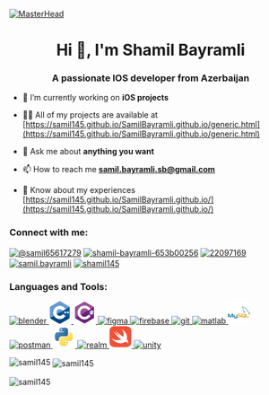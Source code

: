 [![MasterHead](https://whileweb.com/wp-content/uploads/2023/10/5809368-1.png)](https://samil145.io)
<h1 align="center">Hi 👋, I'm Shamil Bayramli</h1>
<h3 align="center">A passionate IOS developer from Azerbaijan</h3>

- 🔭 I’m currently working on **iOS projects**

- 👨‍💻 All of my projects are available at [https://samil145.github.io/SamilBayramli.github.io/generic.html](https://samil145.github.io/SamilBayramli.github.io/generic.html)

- 💬 Ask me about **anything you want**

- 📫 How to reach me **samil.bayramli.sb@gmail.com**

- 📄 Know about my experiences [https://samil145.github.io/SamilBayramli.github.io/](https://samil145.github.io/SamilBayramli.github.io/)


<h3 align="left">Connect with me:</h3>
<p align="left">
<a href="https://twitter.com/@samil65617279" target="blank"><img align="center" src="https://raw.githubusercontent.com/rahuldkjain/github-profile-readme-generator/master/src/images/icons/Social/twitter.svg" alt="@samil65617279" height="30" width="40" /></a>
<a href="https://linkedin.com/in/shamil-bayramli-653b00256" target="blank"><img align="center" src="https://raw.githubusercontent.com/rahuldkjain/github-profile-readme-generator/master/src/images/icons/Social/linked-in-alt.svg" alt="shamil-bayramli-653b00256" height="30" width="40" /></a>
<a href="https://stackoverflow.com/users/22097169" target="blank"><img align="center" src="https://raw.githubusercontent.com/rahuldkjain/github-profile-readme-generator/master/src/images/icons/Social/stack-overflow.svg" alt="22097169" height="30" width="40" /></a>
<a href="https://instagram.com/samil.bayramli" target="blank"><img align="center" src="https://raw.githubusercontent.com/rahuldkjain/github-profile-readme-generator/master/src/images/icons/Social/instagram.svg" alt="samil.bayramli" height="30" width="40" /></a>
<a href="https://www.leetcode.com/shamil145" target="blank"><img align="center" src="https://raw.githubusercontent.com/rahuldkjain/github-profile-readme-generator/master/src/images/icons/Social/leet-code.svg" alt="shamil145" height="30" width="40" /></a>
</p>

<h3 align="left">Languages and Tools:</h3>
<p align="left"> <a href="https://www.blender.org/" target="_blank" rel="noreferrer"> <img src="https://download.blender.org/branding/community/blender_community_badge_white.svg" alt="blender" width="40" height="40"/> </a> <a href="https://www.w3schools.com/cpp/" target="_blank" rel="noreferrer"> <img src="https://raw.githubusercontent.com/devicons/devicon/master/icons/cplusplus/cplusplus-original.svg" alt="cplusplus" width="40" height="40"/> </a> <a href="https://www.w3schools.com/cs/" target="_blank" rel="noreferrer"> <img src="https://raw.githubusercontent.com/devicons/devicon/master/icons/csharp/csharp-original.svg" alt="csharp" width="40" height="40"/> </a> <a href="https://www.figma.com/" target="_blank" rel="noreferrer"> <img src="https://www.vectorlogo.zone/logos/figma/figma-icon.svg" alt="figma" width="40" height="40"/> </a> <a href="https://firebase.google.com/" target="_blank" rel="noreferrer"> <img src="https://www.vectorlogo.zone/logos/firebase/firebase-icon.svg" alt="firebase" width="40" height="40"/> </a> <a href="https://git-scm.com/" target="_blank" rel="noreferrer"> <img src="https://www.vectorlogo.zone/logos/git-scm/git-scm-icon.svg" alt="git" width="40" height="40"/> </a> <a href="https://www.mathworks.com/" target="_blank" rel="noreferrer"> <img src="https://upload.wikimedia.org/wikipedia/commons/2/21/Matlab_Logo.png" alt="matlab" width="40" height="40"/> </a> <a href="https://www.mysql.com/" target="_blank" rel="noreferrer"> <img src="https://raw.githubusercontent.com/devicons/devicon/master/icons/mysql/mysql-original-wordmark.svg" alt="mysql" width="40" height="40"/> </a> <a href="https://postman.com" target="_blank" rel="noreferrer"> <img src="https://www.vectorlogo.zone/logos/getpostman/getpostman-icon.svg" alt="postman" width="40" height="40"/> </a> <a href="https://www.python.org" target="_blank" rel="noreferrer"> <img src="https://raw.githubusercontent.com/devicons/devicon/master/icons/python/python-original.svg" alt="python" width="40" height="40"/> </a> <a href="https://realm.io/" target="_blank" rel="noreferrer"> <img src="https://raw.githubusercontent.com/bestofjs/bestofjs-webui/8665e8c267a0215f3159df28b33c365198101df5/public/logos/realm.svg" alt="realm" width="40" height="40"/> </a> <a href="https://developer.apple.com/swift/" target="_blank" rel="noreferrer"> <img src="https://raw.githubusercontent.com/devicons/devicon/master/icons/swift/swift-original.svg" alt="swift" width="40" height="40"/> </a> <a href="https://unity.com/" target="_blank" rel="noreferrer"> <img src="https://www.vectorlogo.zone/logos/unity3d/unity3d-icon.svg" alt="unity" width="40" height="40"/> </a> </p>

<p><img align="left" src="https://github-readme-stats.vercel.app/api/top-langs?username=samil145&show_icons=true&locale=en&layout=compact" alt="samil145" /></p>

<p>&nbsp;<img align="center" src="https://github-readme-stats.vercel.app/api?username=samil145&show_icons=true&locale=en" alt="samil145" /></p>

<p><img align="center" src="https://github-readme-streak-stats.herokuapp.com/?user=samil145&" alt="samil145" /></p>

